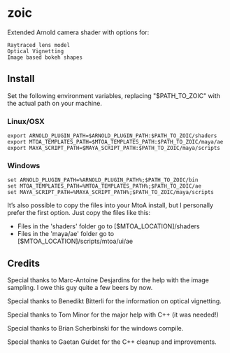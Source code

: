 # zoic

Extended Arnold camera shader with options for:
	
	Raytraced lens model
	Optical Vignetting
	Image based bokeh shapes
	

## Install

Set the following environment variables, replacing "$PATH_TO_ZOIC" with the actual path on your machine. 

### Linux/OSX

```
export ARNOLD_PLUGIN_PATH=$ARNOLD_PLUGIN_PATH:$PATH_TO_ZOIC/shaders
export MTOA_TEMPLATES_PATH=$MTOA_TEMPLATES_PATH:$PATH_TO_ZOIC/maya/ae
export MAYA_SCRIPT_PATH=$MAYA_SCRIPT_PATH:$PATH_TO_ZOIC/maya/scripts
```

### Windows

```
set ARNOLD_PLUGIN_PATH=%ARNOLD_PLUGIN_PATH%;$PATH_TO_ZOIC/bin
set MTOA_TEMPLATES_PATH=%MTOA_TEMPLATES_PATH%;$PATH_TO_ZOIC/ae
set MAYA_SCRIPT_PATH=%MAYA_SCRIPT_PATH%;$PATH_TO_ZOIC/maya/scripts
```

It’s also possible to copy the files into your MtoA install, but I personally prefer the first option. Just copy the files like this:

- Files in the 'shaders' folder go to [$MTOA_LOCATION]/shaders
- Files in the 'maya/ae' folder go to [$MTOA_LOCATION]/scripts/mtoa/ui/ae 


## Credits

Special thanks to Marc-Antoine Desjardins for the help with the image sampling. I owe this guy quite a few beers by now.

Special thanks to Benedikt Bitterli for the information on optical vignetting.

Special thanks to Tom Minor for the major help with C++ (it was needed!)

Special thanks to Brian Scherbinski for the windows compile.

Special thanks to Gaetan Guidet for the C++ cleanup and improvements.
